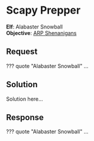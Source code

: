# Scapy Prepper

**Elf**: Alabaster Snowball<br/>
**Objective**: [ARP Shenanigans](../objectives/o9.md)

## Request

??? quote "Alabaster Snowball"
    ...

## Solution

Solution here...


## Response

??? quote "Alabaster Snowball"
    ...
